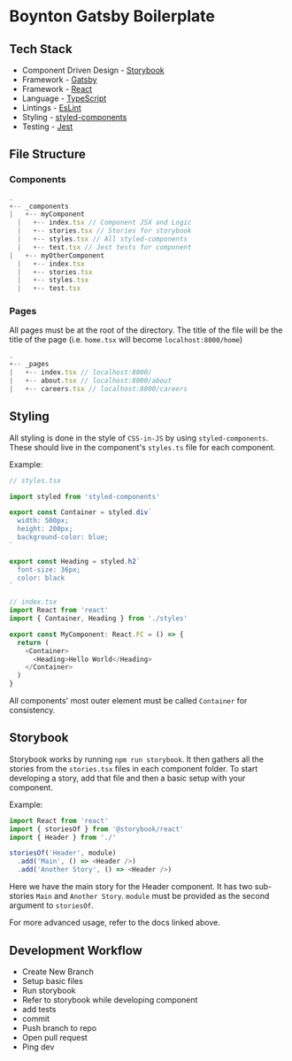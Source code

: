 # Boynton Gatsby Boilerplate

## Tech Stack

* Component Driven Design - [Storybook](https://storybook.js.org/docs/formats/storiesof-api/)
* Framework - [Gatsby](https://www.gatsbyjs.org/docs/)
* Framework - [React](https://reactjs.org/docs/getting-started.html)
* Language - [TypeScript](https://www.typescriptlang.org/docs/home.html)
* Lintings - [EsLint](https://eslint.org/docs/user-guide/getting-started)
* Styling - [styled-components](https://www.styled-components.com/docs/basics)
* Testing - [Jest](https://jestjs.io/docs/en/getting-started.html)

## File Structure

### Components
``` js
.
+-- _components
|   +-- myComponent
  |   +-- index.tsx // Component JSX and Logic
  |   +-- stories.tsx // Stories for storybook
  |   +-- styles.tsx // All styled-components
  |   +-- test.tsx // Jest tests for component
|   +-- myOtherComponent
  |   +-- index.tsx
  |   +-- stories.tsx
  |   +-- styles.tsx
  |   +-- test.tsx
```

### Pages
All pages must be at the root of the directory. The title of the file will be the title of the page (i.e. `home.tsx` will become `localhost:8000/home`)

``` js
.
+-- _pages
|   +-- index.tsx // localhost:8000/
|   +-- about.tsx // localhost:8000/about
|   +-- careers.tsx // localhost:8000/careers
```
## Styling
All styling is done in the style of `CSS-in-JS` by using `styled-components`. These should live in the component's `styles.ts` file for each component.

Example:

``` js
// styles.tsx

import styled from 'styled-components'

export const Container = styled.div`
  width: 500px;
  height: 200px;
  background-color: blue;
`

export const Heading = styled.h2`
  font-size: 36px;
  color: black
`

// index.tsx
import React from 'react'
import { Container, Heading } from './styles'

export const MyComponent: React.FC = () => {
  return (
    <Container>
      <Heading>Hello World</Heading>
    </Container>
  )
}
```

All components' most outer element must be called `Container` for consistency.


## Storybook

Storybook works by running `npm run storybook`. It then gathers all the stories from the `stories.tsx` files in each component folder. To start developing a story, add that file and then a basic setup with your component.

Example:

``` js
import React from 'react'
import { storiesOf } from '@storybook/react'
import { Header } from './'

storiesOf('Header', module)
  .add('Main', () => <Header />)
  .add('Another Story', () => <Header />)

```

Here we have the main story for the Header component. It has two sub-stories `Main` and `Another Story`. `module` must be provided as the second argument to `storiesOf`.

For more advanced usage, refer to the docs linked above.

## Development Workflow

* Create New Branch
* Setup basic files
* Run storybook
* Refer to storybook while developing component
* add tests
* commit
* Push branch to repo
* Open pull request
* Ping dev

